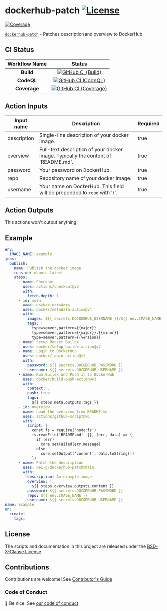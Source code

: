 # dockerhub-patch [![License][license-image]][license-url]

[![Coverage][nyc-cov-image]][github-url]

[`dockerhub-patch`][github-url] - Patches description and overview to DockerHub

## CI Status

| Workflow Name | Status |
|:-:|:-:|
| **Build** | [![GitHub CI (Build)][github-build-image]][github-build-url] |
| **CodeQL** | [![GitHub CI (CodeQL)][github-codeql-image]][github-codeql-url] |
| **Coverage** | [![GitHub CI (Coverage)][github-coverage-image]][github-coverage-url] |

## Action Inputs

| Input name | Description | Required |
|-|-|-|
| description | Single-line description of your docker image. | true |
| overview | Full-text description of your docker image. Typically the content of 'README.md'. | true |
| password | Your password on DockerHub. | true |
| repo | Repository name of your docker image. | true |
| username | Your name on DockerHub. This field will be prepended to `repo` with '/'. | true |

## Action Outputs

This actions won't output anything.

## Example

```yaml
env:
  IMAGE_NAME: example
jobs:
  publish:
    name: Publish the docker image
    runs-on: ubuntu-latest
    steps:
      - name: Checkout
        uses: actions/checkout@v3
        with:
          fetch-depth: 1
      - id: meta
        name: Docker metadata
        uses: docker/metadata-action@v4
        with:
          images: ${{ secrets.DOCKERHUB_USERNAME }}/${{ env.IMAGE_NAME }}
          tags: |
            type=semver,pattern={{major}}
            type=semver,pattern={{major}}.{{minor}}
            type=semver,pattern={{version}}
      - name: Setup Docker Buildx
        uses: docker/setup-buildx-action@v2
      - name: Login to DockerHub
        uses: docker/login-action@v2
        with:
          password: ${{ secrets.DOCKERHUB_PASSWORD }}
          username: ${{ secrets.DOCKERHUB_USERNAME }}
      - name: Run Buildx and Push it to DockerHub
        uses: docker/build-push-action@v3
        with:
          context: .
          push: true
          tags: |
            ${{ steps.meta.outputs.tags }}
      - id: overview
        name: Load the overview from README.md
        uses: actions/github-script@v6
        with:
          script: |
            const fs = require('node:fs')
            fs.readFile('README.md', {}, (err, data) => {
              if (err)
                core.setFailed(err.message)
              else
                core.setOutput('content', data.toString())
            })
      - name: Patch the description
        uses: kei-g/dockerhub-patch@main
        with:
          description: An example image
          overview: |
            ${{ steps.overview.outputs.content }}
          password: ${{ secrets.DOCKERHUB_PASSWORD }}
          repo: ${{ env.IMAGE_NAME }}
          username: ${{ secrets.DOCKERHUB_USERNAME }}
name: Example
on:
  create:
    tags:
```

## License

The scripts and documentation in this project are released under the [BSD-3-Clause License](https://github.com/kei-g/dockerhub-patch/blob/main/LICENSE)

## Contributions

Contributions are welcome! See [Contributor's Guide](https://github.com/kei-g/dockerhub-patch/blob/main/CONTRIBUTING.md)

### Code of Conduct

:clap: Be nice. See [our code of conduct](https://github.com/kei-g/dockerhub-patch/blob/main/CODE_OF_CONDUCT.md)

[github-url]:https://github.com/kei-g/dockerhub-patch
[github-build-image]:https://github.com/kei-g/dockerhub-patch/actions/workflows/build.yml/badge.svg?branch=main
[github-build-url]:https://github.com/kei-g/dockerhub-patch/actions/workflows/build.yml?query=branch%3Amain
[github-codeql-image]:https://github.com/kei-g/dockerhub-patch/actions/workflows/codeql.yml/badge.svg?branch=main
[github-codeql-url]:https://github.com/kei-g/dockerhub-patch/actions/workflows/codeql.yml?query=branch%3Amain
[github-coverage-image]:https://github.com/kei-g/dockerhub-patch/actions/workflows/coverage.yml/badge.svg?branch=main
[github-coverage-url]:https://github.com/kei-g/dockerhub-patch/actions/workflows/coverage.yml?query=branch%3Amain
[license-image]:https://img.shields.io/github/license/kei-g/dockerhub-patch
[license-url]:https://github.com/kei-g/dockerhub-patch/blob/main/LICENSE
[nyc-cov-image]:https://img.shields.io/nycrc/kei-g/dockerhub-patch?config=.nycrc.json&label=coverage&logo=mocha
